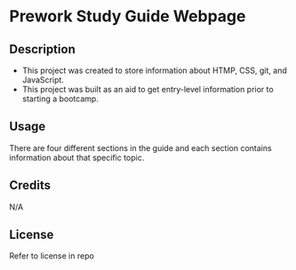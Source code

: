 # Prework Study Guide Webpage

## Description

- This project was created to store information about HTMP, CSS, git, and JavaScript.
- This project was built as an aid to get entry-level information prior to starting a bootcamp. 

## Usage

There are four different sections in the guide and each section contains information about that specific topic. 

## Credits

N/A

## License

Refer to license in repo



